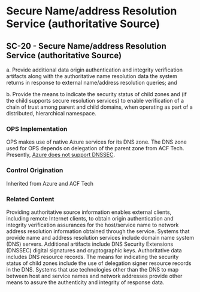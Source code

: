 # Secure Name/address Resolution Service (authoritative Source)
## SC-20 - Secure Name/address Resolution Service (authoritative Source)

a. Provide additional data origin authentication and integrity verification artifacts along with the authoritative name resolution data the system returns in response to external name/address resolution queries; and

b. Provide the means to indicate the security status of child zones and (if the child supports secure resolution services) to enable verification of a chain of trust among parent and child domains, when operating as part of a distributed, hierarchical namespace.

### OPS Implementation

OPS makes use of native Azure services for its DNS zone. The DNS zone used for OPS depends on delegation of the parent zone from ACF Tech. Presently, [Azure does not support DNSSEC](https://learn.microsoft.com/en-us/azure/dns/dns-faq).

### Control Origination

Inherited from Azure and ACF Tech

### Related Content

Providing authoritative source information enables external clients, including remote Internet clients, to obtain origin authentication and integrity verification assurances for the host/service name to network address resolution information obtained through the service. Systems that provide name and address resolution services include domain name system (DNS) servers. Additional artifacts include DNS Security Extensions (DNSSEC) digital signatures and cryptographic keys. Authoritative data includes DNS resource records. The means for indicating the security status of child zones include the use of delegation signer resource records in the DNS. Systems that use technologies other than the DNS to map between host and service names and network addresses provide other means to assure the authenticity and integrity of response data.
